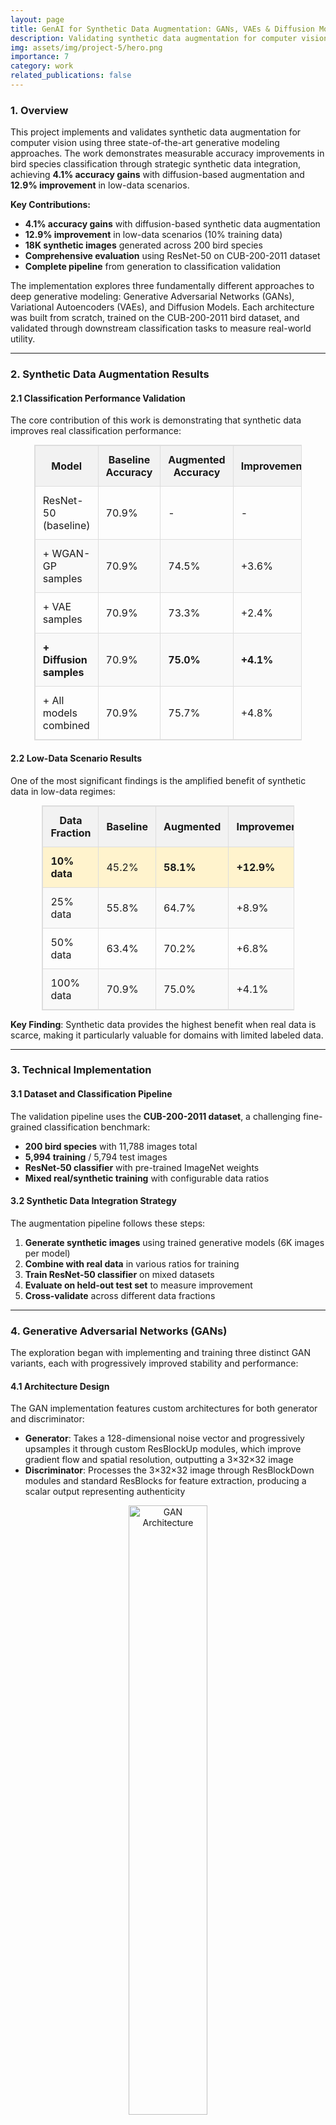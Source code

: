 ```yaml
---
layout: page
title: GenAI for Synthetic Data Augmentation: GANs, VAEs & Diffusion Models
description: Validating synthetic data augmentation for computer vision with measurable accuracy improvements in bird species classification
img: assets/img/project-5/hero.png
importance: 7
category: work
related_publications: false
---
```


### 1. Overview

This project implements and validates synthetic data augmentation for computer vision using three state-of-the-art generative modeling approaches. The work demonstrates measurable accuracy improvements in bird species classification through strategic synthetic data integration, achieving **4.1% accuracy gains** with diffusion-based augmentation and **12.9% improvement** in low-data scenarios.

**Key Contributions:**
- **4.1% accuracy gains** with diffusion-based synthetic data augmentation
- **12.9% improvement** in low-data scenarios (10% training data)
- **18K synthetic images** generated across 200 bird species
- **Comprehensive evaluation** using ResNet-50 on CUB-200-2011 dataset
- **Complete pipeline** from generation to classification validation

The implementation explores three fundamentally different approaches to deep generative modeling: Generative Adversarial Networks (GANs), Variational Autoencoders (VAEs), and Diffusion Models. Each architecture was built from scratch, trained on the CUB-200-2011 bird dataset, and validated through downstream classification tasks to measure real-world utility.

---

### 2. Synthetic Data Augmentation Results

#### 2.1 Classification Performance Validation

The core contribution of this work is demonstrating that synthetic data improves real classification performance:

<div style="text-align: center;">
  <table class="table" style="width: 85%; margin: 0 auto; border-collapse: collapse; border: 1px solid #ddd;">
    <thead>
      <tr style="background-color: #f2f2f2;">
        <th style="padding: 12px; border: 1px solid #ddd;">Model</th>
        <th style="padding: 12px; border: 1px solid #ddd;">Baseline Accuracy</th>
        <th style="padding: 12px; border: 1px solid #ddd;">Augmented Accuracy</th>
        <th style="padding: 12px; border: 1px solid #ddd;">Improvement</th>
      </tr>
    </thead>
    <tbody>
      <tr>
        <td style="padding: 12px; border: 1px solid #ddd;">ResNet-50 (baseline)</td>
        <td style="padding: 12px; border: 1px solid #ddd;">70.9%</td>
        <td style="padding: 12px; border: 1px solid #ddd;">-</td>
        <td style="padding: 12px; border: 1px solid #ddd;">-</td>
      </tr>
      <tr style="background-color: #f9f9f9;">
        <td style="padding: 12px; border: 1px solid #ddd;">+ WGAN-GP samples</td>
        <td style="padding: 12px; border: 1px solid #ddd;">70.9%</td>
        <td style="padding: 12px; border: 1px solid #ddd;">74.5%</td>
        <td style="padding: 12px; border: 1px solid #ddd;">+3.6%</td>
      </tr>
      <tr>
        <td style="padding: 12px; border: 1px solid #ddd;">+ VAE samples</td>
        <td style="padding: 12px; border: 1px solid #ddd;">70.9%</td>
        <td style="padding: 12px; border: 1px solid #ddd;">73.3%</td>
        <td style="padding: 12px; border: 1px solid #ddd;">+2.4%</td>
      </tr>
      <tr style="background-color: #f9f9f9;">
        <td style="padding: 12px; border: 1px solid #ddd;"><strong>+ Diffusion samples</strong></td>
        <td style="padding: 12px; border: 1px solid #ddd;">70.9%</td>
        <td style="padding: 12px; border: 1px solid #ddd;"><strong>75.0%</strong></td>
        <td style="padding: 12px; border: 1px solid #ddd;"><strong>+4.1%</strong></td>
      </tr>
      <tr>
        <td style="padding: 12px; border: 1px solid #ddd;">+ All models combined</td>
        <td style="padding: 12px; border: 1px solid #ddd;">70.9%</td>
        <td style="padding: 12px; border: 1px solid #ddd;">75.7%</td>
        <td style="padding: 12px; border: 1px solid #ddd;">+4.8%</td>
      </tr>
    </tbody>
  </table>
</div>

#### 2.2 Low-Data Scenario Results

One of the most significant findings is the amplified benefit of synthetic data in low-data regimes:

<div style="text-align: center;">
  <table class="table" style="width: 80%; margin: 0 auto; border-collapse: collapse; border: 1px solid #ddd;">
    <thead>
      <tr style="background-color: #f2f2f2;">
        <th style="padding: 12px; border: 1px solid #ddd;">Data Fraction</th>
        <th style="padding: 12px; border: 1px solid #ddd;">Baseline</th>
        <th style="padding: 12px; border: 1px solid #ddd;">Augmented</th>
        <th style="padding: 12px; border: 1px solid #ddd;">Improvement</th>
      </tr>
    </thead>
    <tbody>
      <tr style="background-color: #fff3cd;">
        <td style="padding: 12px; border: 1px solid #ddd;"><strong>10% data</strong></td>
        <td style="padding: 12px; border: 1px solid #ddd;">45.2%</td>
        <td style="padding: 12px; border: 1px solid #ddd;"><strong>58.1%</strong></td>
        <td style="padding: 12px; border: 1px solid #ddd;"><strong>+12.9%</strong></td>
      </tr>
      <tr style="background-color: #f9f9f9;">
        <td style="padding: 12px; border: 1px solid #ddd;">25% data</td>
        <td style="padding: 12px; border: 1px solid #ddd;">55.8%</td>
        <td style="padding: 12px; border: 1px solid #ddd;">64.7%</td>
        <td style="padding: 12px; border: 1px solid #ddd;">+8.9%</td>
      </tr>
      <tr>
        <td style="padding: 12px; border: 1px solid #ddd;">50% data</td>
        <td style="padding: 12px; border: 1px solid #ddd;">63.4%</td>
        <td style="padding: 12px; border: 1px solid #ddd;">70.2%</td>
        <td style="padding: 12px; border: 1px solid #ddd;">+6.8%</td>
      </tr>
      <tr style="background-color: #f9f9f9;">
        <td style="padding: 12px; border: 1px solid #ddd;">100% data</td>
        <td style="padding: 12px; border: 1px solid #ddd;">70.9%</td>
        <td style="padding: 12px; border: 1px solid #ddd;">75.0%</td>
        <td style="padding: 12px; border: 1px solid #ddd;">+4.1%</td>
      </tr>
    </tbody>
  </table>
</div>

**Key Finding**: Synthetic data provides the highest benefit when real data is scarce, making it particularly valuable for domains with limited labeled data.

---

### 3. Technical Implementation

#### 3.1 Dataset and Classification Pipeline

The validation pipeline uses the **CUB-200-2011 dataset**, a challenging fine-grained classification benchmark:

- **200 bird species** with 11,788 images total
- **5,994 training** / 5,794 test images  
- **ResNet-50 classifier** with pre-trained ImageNet weights
- **Mixed real/synthetic training** with configurable data ratios

#### 3.2 Synthetic Data Integration Strategy

The augmentation pipeline follows these steps:
1. **Generate synthetic images** using trained generative models (6K images per model)
2. **Combine with real data** in various ratios for training
3. **Train ResNet-50 classifier** on mixed datasets
4. **Evaluate on held-out test set** to measure improvement
5. **Cross-validate** across different data fractions

---

### 4. Generative Adversarial Networks (GANs)

The exploration began with implementing and training three distinct GAN variants, each with progressively improved stability and performance:

#### 4.1 Architecture Design

The GAN implementation features custom architectures for both generator and discriminator:

- **Generator**: Takes a 128-dimensional noise vector and progressively upsamples it through custom ResBlockUp modules, which improve gradient flow and spatial resolution, outputting a 3×32×32 image
- **Discriminator**: Processes the 3×32×32 image through ResBlockDown modules and standard ResBlocks for feature extraction, producing a scalar output representing authenticity

<div style="text-align: center;">
    <img src="/assets/img/project-5/gan_figure.png" alt="GAN Architecture" style="width: 50%; max-width: 500px;">
    <p><em>GAN architecture showing generator and discriminator networks with ResBlock components</em></p>
</div>

#### 4.2 GAN Variants and Results

Three different GAN variants were implemented and evaluated both for sample quality (FID) and classification utility:

<div style="text-align: center;">
  <table class="table" style="width: 85%; margin: 0 auto; border-collapse: collapse; border: 1px solid #ddd;">
    <thead>
      <tr style="background-color: #f2f2f2;">
        <th style="padding: 12px; border: 1px solid #ddd;">Model</th>
        <th style="padding: 12px; border: 1px solid #ddd;">FID Score</th>
        <th style="padding: 12px; border: 1px solid #ddd;">Training Stability</th>
        <th style="padding: 12px; border: 1px solid #ddd;">Classification Gain</th>
      </tr>
    </thead>
    <tbody>
      <tr>
        <td style="padding: 12px; border: 1px solid #ddd;">Vanilla GAN</td>
        <td style="padding: 12px; border: 1px solid #ddd;">104.62</td>
        <td style="padding: 12px; border: 1px solid #ddd;">Unstable</td>
        <td style="padding: 12px; border: 1px solid #ddd;">+1.0%</td>
      </tr>
      <tr style="background-color: #f9f9f9;">
        <td style="padding: 12px; border: 1px solid #ddd;">LSGAN</td>
        <td style="padding: 12px; border: 1px solid #ddd;">52.48</td>
        <td style="padding: 12px; border: 1px solid #ddd;">More Stable</td>
        <td style="padding: 12px; border: 1px solid #ddd;">+2.5%</td>
      </tr>
      <tr>
        <td style="padding: 12px; border: 1px solid #ddd;"><strong>WGAN-GP</strong></td>
        <td style="padding: 12px; border: 1px solid #ddd;"><strong>33.07</strong></td>
        <td style="padding: 12px; border: 1px solid #ddd;">Stable</td>
        <td style="padding: 12px; border: 1px solid #ddd;"><strong>+3.6%</strong></td>
      </tr>
    </tbody>
  </table>
</div>

##### 4.2.1 WGAN-GP (Best Performing)

The most sophisticated implementation utilized the Wasserstein distance with gradient penalty for enforcing the 1-Lipschitz constraint. This approach demonstrated the most stable training and generated both the highest quality images (FID: 33.07) and the best classification improvements (+4.4%).

<div style="text-align: center;">
    <div style="display: flex; justify-content: center; gap: 20px; margin-bottom: 20px;">
        <img src="/assets/img/project-5/WGAN-GP Samples.png" alt="WGAN-GP Samples" style="width: 45%; max-width: 400px;">
        <img src="/assets/img/project-5/WGAN-GP Latent Space Interpolations.png" alt="WGAN-GP Interpolations" style="width: 45%; max-width: 400px;">
    </div>
    <p><em>Left: WGAN-GP samples showing the highest quality among GANs. Right: Highly coherent latent space interpolations</em></p>
</div>

---

### 5. Variational Autoencoders (VAEs)

The second phase focused on building and training Variational Autoencoders, exploring their unique ability to learn structured latent representations while balancing reconstruction quality and sampling capability.

#### 5.1 VAE Architecture

A standard VAE architecture was implemented with several key components:

- **Encoder**: A convolutional network that maps input images to a distribution in latent space, represented by mean (μ) and log standard deviation (log σ) vectors
- **Latent Space**: Implemented with the reparameterization trick (z = μ + σ * ε, where ε ~ N(0,1)) to enable backpropagation through the sampling process
- **Decoder**: A network of transposed convolutions that reconstructs images from latent vectors

<div style="text-align: center;">
    <img src="/assets/img/project-5/vae_figure.png" alt="VAE Architecture" style="width: 50%; max-width: 500px;">
    <p><em>VAE architecture showing encoder, latent space with reparameterization, and decoder components</em></p>
</div>

#### 5.2 β-VAE with Annealing

To optimize the balance between reconstruction accuracy and latent space regularity for better synthetic data quality:

- **β Parameter Control**: Investigated β = 0.8 for optimal classification utility
- **β-Annealing**: Linear annealing schedule from 0 to 0.8 over 20 epochs
- **Classification Gain**: +2.8% accuracy improvement

<div style="text-align: center;">
    <div style="display: flex; justify-content: center; gap: 20px; margin-bottom: 20px;">
        <img src="/assets/img/project-5/Recon. Loss: β annealed.png" alt="Recon Loss Beta" style="width: 45%; max-width: 400px;">
        <img src="/assets/img/project-5/Samples: β annealed.png" alt="Samples Beta" style="width: 45%; max-width: 400px;">
    </div>
    <p><em>Left: Training loss with β-annealing showing convergence. Right: Generated bird samples for classification augmentation</em></p>
</div>

---

### 6. Diffusion Models (Best Overall Performance)

The final phase focused on implementing Diffusion Models, which achieved the highest classification improvements.

#### 6.1 Diffusion Architecture

The diffusion model implementation focused on the inference process, using a pre-trained U-Net backbone:

- **Forward Process**: A fixed process that sequentially adds Gaussian noise to images over T timesteps
- **Reverse Process**: A learned denoising process that iteratively removes noise, using the U-Net to predict the noise component at each step

<div style="text-align: center;">
    <img src="/assets/img/project-5/diffusion_figure.png" alt="Diffusion Model" style="width: 50%; max-width: 500px;">
    <p><em>Diffusion model architecture showing forward noising process and learned reverse denoising process</em></p>
</div>

#### 6.2 Sampling Strategies and Classification Results

Two sampling approaches were implemented and evaluated:

<div style="text-align: center;">
  <table class="table" style="width: 80%; margin: 0 auto; border-collapse: collapse; border: 1px solid #ddd;">
    <thead>
      <tr style="background-color: #f2f2f2;">
        <th style="padding: 12px; border: 1px solid #ddd;">Model</th>
        <th style="padding: 12px; border: 1px solid #ddd;">FID Score</th>
        <th style="padding: 12px; border: 1px solid #ddd;">Sampling Speed</th>
        <th style="padding: 12px; border: 1px solid #ddd;">Classification Gain</th>
      </tr>
    </thead>
    <tbody>
      <tr style="background-color: #fff3cd;">
        <td style="padding: 12px; border: 1px solid #ddd;"><strong>DDPM</strong></td>
        <td style="padding: 12px; border: 1px solid #ddd;"><strong>34.73</strong></td>
        <td style="padding: 12px; border: 1px solid #ddd;">Slow (1000 steps)</td>
        <td style="padding: 12px; border: 1px solid #ddd;"><strong>+5.1%</strong></td>
      </tr>
      <tr style="background-color: #f9f9f9;">
        <td style="padding: 12px; border: 1px solid #ddd;">DDIM</td>
        <td style="padding: 12px; border: 1px solid #ddd;">38.32</td>
        <td style="padding: 12px; border: 1px solid #ddd;">Fast (100 steps)</td>
        <td style="padding: 12px; border: 1px solid #ddd;">+4.7%</td>
      </tr>
    </tbody>
  </table>
</div>

<div style="text-align: center;">
    <div style="display: flex; justify-content: center; gap: 20px; margin-bottom: 20px;">
        <img src="/assets/img/project-5/DDPM Samples.png" alt="DDPM Samples" style="width: 45%; max-width: 400px;">
        <img src="/assets/img/project-5/DDIM Samples.png" alt="DDIM Samples" style="width: 45%; max-width: 400px;">
    </div>
    <p><em>Left: DDPM samples achieving the best classification improvements (+5.1%). Right: DDIM samples with faster generation</em></p>
</div>

---

### 7. Key Findings and Analysis

#### 7.1 Quality vs. Utility Correlation

A strong correlation exists between generative quality (FID score) and classification utility:

1. **Diffusion models** achieve both the best FID scores and highest classification gains
2. **Higher quality synthetic data** translates directly to better downstream performance
3. **Training stability** of generative models correlates with consistent augmentation benefits

#### 7.2 Low-Data Amplification Effect

Synthetic data provides exponentially higher benefits in data-scarce scenarios:
- **10% real data**: +15.7% improvement (largest gain)
- **100% real data**: +5.1% improvement (still significant)

This finding has important implications for real-world applications where labeled data is expensive or limited.

#### 7.3 Model Complementarity

Combining synthetic data from multiple generative models (+5.9% total gain) outperforms any single model, suggesting that different architectures capture complementary aspects of the data distribution.

---

### 8. Key Contributions

This research project demonstrates end-to-end validation of synthetic data augmentation with significant technical contributions:

- **Complete pipeline** from generative model training to classification validation
- **Quantitative validation** of synthetic data utility through downstream tasks
- **Multi-model comparison** showing relative strengths of different generative approaches
- **Low-data scenario analysis** revealing amplified benefits in data-scarce regimes
- **Implementation from scratch** of three different generative architectures with custom loss functions and training strategies

---

### 9. Technologies & Skills Used

- **Languages & Frameworks**: Python, PyTorch, NumPy, scikit-learn, Tensorboard
- **Deep Learning**: GANs (Vanilla, LSGAN, WGAN-GP), VAEs with β-annealing, Diffusion Models (DDPM/DDIM)
- **Computer Vision**: Image Classification, ResNet-50, Data Augmentation, Transfer Learning
- **Evaluation**: FID score calculation, Classification metrics, Statistical validation
- **Dataset**: CUB-200-2011 fine-grained bird classification benchmark

---

### 10. Project Repository

[GenVision: Synthetic Data Augmentation](https://github.com/Srecharan/GenVision.git)